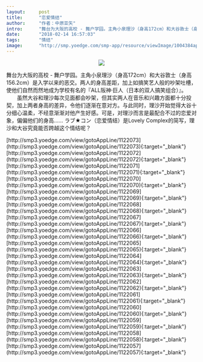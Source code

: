 ```yaml
---
layout:     post
title:      "恋爱情结"
author:     "作者：中原亚矢"
intro:      "舞台为大阪的高校 - 舞户学园。主角小泉理沙（身高172cm）和大谷敦士（身高156.2cm）是入学以来的恶交。两人的身高差距，加上如搞笑艺人般的吵架吐槽，使他们自然而然地成为学校有名的『ALL阪神·巨人（日本的双人搞笑组合）』。 　　虽然大谷和理沙每次见面都会吵架，但其实两人在音乐和兴趣方面都十分投契，加上两者身高的差异，令他们逐渐在意对方。与此同时，理沙开始觉得大谷十分细心温柔，不经意渐渐对他产生好感。可是，对理沙而言是最配合不过的恋爱对象，偏偏他们的身高...... ラブ★コン（恋爱情结）是Lovely Complex的简写，理沙和大谷究竟能否跨越这个情结呢？"
date:       "2018-02-14 16:57:03"
tags:       "情结"
image:      "http://smp.yoedge.com/smp-app/resource/viewImage/1004384appline.png"
---
```

<div style="text-align: center">
<p><img src="http://smp.yoedge.com/smp-app/resource/viewImage/1004384appline.png"/></p>
</div>
<p class="post-meta">
<span>舞台为大阪的高校 - 舞户学园。主角小泉理沙（身高172cm）和大谷敦士（身高156.2cm）是入学以来的恶交。两人的身高差距，加上如搞笑艺人般的吵架吐槽，使他们自然而然地成为学校有名的『ALL阪神·巨人（日本的双人搞笑组合）』。 　　虽然大谷和理沙每次见面都会吵架，但其实两人在音乐和兴趣方面都十分投契，加上两者身高的差异，令他们逐渐在意对方。与此同时，理沙开始觉得大谷十分细心温柔，不经意渐渐对他产生好感。可是，对理沙而言是最配合不过的恋爱对象，偏偏他们的身高...... ラブ★コン（恋爱情结）是Lovely Complex的简写，理沙和大谷究竟能否跨越这个情结呢？</span>
</p>
[http://smp3.yoedge.com/view/gotoAppLine/1122073](http://smp3.yoedge.com/view/gotoAppLine/1122073){:target="_blank"}
[http://smp3.yoedge.com/view/gotoAppLine/1122072](http://smp3.yoedge.com/view/gotoAppLine/1122072){:target="_blank"}
[http://smp3.yoedge.com/view/gotoAppLine/1122071](http://smp3.yoedge.com/view/gotoAppLine/1122071){:target="_blank"}
[http://smp3.yoedge.com/view/gotoAppLine/1122070](http://smp3.yoedge.com/view/gotoAppLine/1122070){:target="_blank"}
[http://smp3.yoedge.com/view/gotoAppLine/1122069](http://smp3.yoedge.com/view/gotoAppLine/1122069){:target="_blank"}
[http://smp3.yoedge.com/view/gotoAppLine/1122068](http://smp3.yoedge.com/view/gotoAppLine/1122068){:target="_blank"}
[http://smp3.yoedge.com/view/gotoAppLine/1122067](http://smp3.yoedge.com/view/gotoAppLine/1122067){:target="_blank"}
[http://smp3.yoedge.com/view/gotoAppLine/1122066](http://smp3.yoedge.com/view/gotoAppLine/1122066){:target="_blank"}
[http://smp3.yoedge.com/view/gotoAppLine/1122065](http://smp3.yoedge.com/view/gotoAppLine/1122065){:target="_blank"}
[http://smp3.yoedge.com/view/gotoAppLine/1122064](http://smp3.yoedge.com/view/gotoAppLine/1122064){:target="_blank"}
[http://smp3.yoedge.com/view/gotoAppLine/1122063](http://smp3.yoedge.com/view/gotoAppLine/1122063){:target="_blank"}
[http://smp3.yoedge.com/view/gotoAppLine/1122062](http://smp3.yoedge.com/view/gotoAppLine/1122062){:target="_blank"}
[http://smp3.yoedge.com/view/gotoAppLine/1122061](http://smp3.yoedge.com/view/gotoAppLine/1122061){:target="_blank"}
[http://smp3.yoedge.com/view/gotoAppLine/1122060](http://smp3.yoedge.com/view/gotoAppLine/1122060){:target="_blank"}
[http://smp3.yoedge.com/view/gotoAppLine/1122059](http://smp3.yoedge.com/view/gotoAppLine/1122059){:target="_blank"}
[http://smp3.yoedge.com/view/gotoAppLine/1122058](http://smp3.yoedge.com/view/gotoAppLine/1122058){:target="_blank"}
[http://smp3.yoedge.com/view/gotoAppLine/1122057](http://smp3.yoedge.com/view/gotoAppLine/1122057){:target="_blank"}


